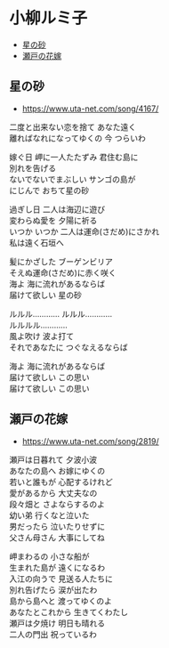 
# 小柳ルミ子 <!-- omit in toc -->

- [星の砂](#星の砂)
- [瀬戸の花嫁](#瀬戸の花嫁)

## 星の砂

- https://www.uta-net.com/song/4167/

二度と出来ない恋を捨て あなた遠く<br>
離ればなれになってゆくの 今 つらいわ<br>

嫁ぐ日 岬に一人たたずみ 君住む島に<br>
別れを告げる<br>
ないでないでまぶしい サンゴの島が<br>
にじんで おちて星の砂<br>

過ぎし日 二人は海辺に遊び<br>
変わらぬ愛を 夕陽に祈る<br>
いつか いつか 二人は運命(さだめ)にさかれ<br>
私は遠く石垣へ<br>

髪にかざした ブーゲンビリア<br>
そえぬ運命(さだめ)に赤く咲く<br>
海よ 海に流れがあるならば<br>
届けて欲しい 星の砂<br>

ルルル………… ルルル…………<br>
ルルルル…………<br>
風よ吹け 波よ打て<br>
それであなたに つぐなえるならば<br>

海よ 海に流れがあるならば<br>
届けて欲しい この思い<br>
届けて欲しい この思い<br>

## 瀬戸の花嫁

- https://www.uta-net.com/song/2819/

瀬戸は日暮れて 夕波小波<br>
あなたの島へ お嫁にゆくの<br>
若いと誰もが 心配するけれど<br>
愛があるから 大丈夫なの<br>
段々畑と さよならするのよ<br>
幼い弟 行くなと泣いた<br>
男だったら 泣いたりせずに<br>
父さん母さん 大事にしてね<br>

岬まわるの 小さな船が<br>
生まれた島が 遠くになるわ<br>
入江の向うで 見送る人たちに<br>
別れ告げたら 涙が出たわ<br>
島から島へと 渡ってゆくのよ<br>
あなたとこれから 生きてくわたし<br>
瀬戸は夕焼け 明日も晴れる<br>
二人の門出 祝っているわ<br>
